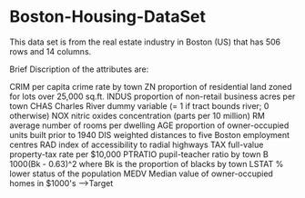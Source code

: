 # Boston-Housing-DataSet
This data set is from the real estate industry in Boston (US) that has 506 rows and 14 columns.

Brief Discription of the attributes are:

CRIM     per capita crime rate by town
ZN       proportion of residential land zoned for lots over 25,000 sq.ft.
INDUS    proportion of non-retail business acres per town
CHAS     Charles River dummy variable (= 1 if tract bounds river; 0 otherwise)
NOX      nitric oxides concentration (parts per 10 million)
RM       average number of rooms per dwelling
AGE      proportion of owner-occupied units built prior to 1940
DIS      weighted distances to five Boston employment centres
RAD      index of accessibility to radial highways
TAX      full-value property-tax rate per $10,000
PTRATIO  pupil-teacher ratio by town
B        1000(Bk - 0.63)^2 where Bk is the proportion of blacks by town
LSTAT    % lower status of the population
MEDV     Median value of owner-occupied homes in $1000's -->Target
